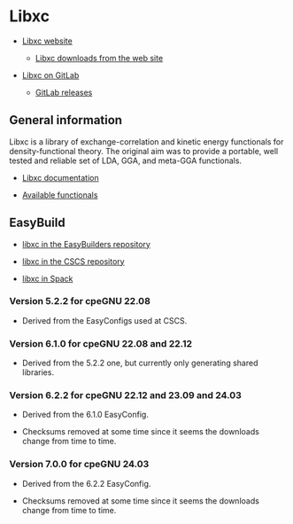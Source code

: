 # Libxc

-   [Libxc website](https://www.tddft.org/programs/libxc/)

    -   [Libxc downloads from the web site](https://www.tddft.org/programs/libxc/download/)

-   [Libxc on GitLab](https://gitlab.com/libxc/libxc)

    -   [GitLab releases](https://gitlab.com/libxc/libxc/-/releases)


## General information

Libxc is a library of exchange-correlation and kinetic energy functionals for 
density-functional theory. The original aim was to provide a portable, well 
tested and reliable set of LDA, GGA, and meta-GGA  functionals.

-   [Libxc documentation](https://www.tddft.org/programs/libxc/manual/)

-   [Available functionals](https://www.tddft.org/programs/libxc/functionals/)


## EasyBuild

-   [libxc in the EasyBuilders repository](https://github.com/easybuilders/easybuild-easyconfigs/tree/develop/easybuild/easyconfigs/l/libxc)
    
-   [libxc in the CSCS repository](https://github.com/eth-cscs/production/tree/master/easybuild/easyconfigs/l/libxc)
    
-   [libxc in Spack](https://packages.spack.io/package.html?name=libxc)


### Version 5.2.2 for cpeGNU 22.08

-   Derived from the EasyConfigs used at CSCS.
    

### Version 6.1.0 for cpeGNU 22.08 and 22.12

-   Derived from the 5.2.2 one, but currently only generating shared libraries.
    

### Version 6.2.2 for cpeGNU 22.12 and 23.09 and 24.03

-   Derived from the 6.1.0 EasyConfig.

-   Checksums removed at some time since it seems the downloads change from time to 
    time.


### Version 7.0.0 for cpeGNU 24.03

-   Derived from the 6.2.2 EasyConfig.

-   Checksums removed at some time since it seems the downloads change from time to 
    time.

    